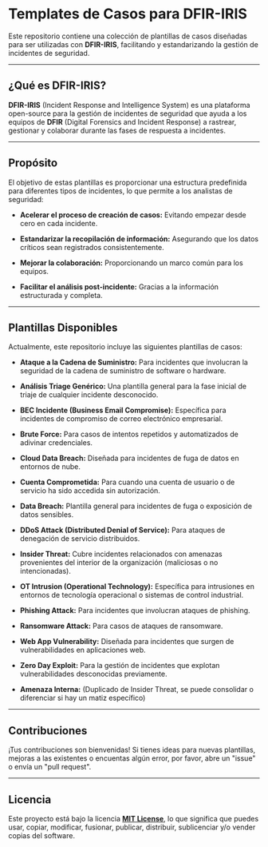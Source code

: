 # Templates de Casos para DFIR-IRIS

Este repositorio contiene una colección de plantillas de casos diseñadas para ser utilizadas con **DFIR-IRIS**, facilitando y estandarizando la gestión de incidentes de seguridad.

----------

## ¿Qué es DFIR-IRIS?

**DFIR-IRIS** (Incident Response and Intelligence System) es una plataforma open-source para la gestión de incidentes de seguridad que ayuda a los equipos de **DFIR** (Digital Forensics and Incident Response) a rastrear, gestionar y colaborar durante las fases de respuesta a incidentes.

----------

## Propósito

El objetivo de estas plantillas es proporcionar una estructura predefinida para diferentes tipos de incidentes, lo que permite a los analistas de seguridad:

-   **Acelerar el proceso de creación de casos:** Evitando empezar desde cero en cada incidente.
    
-   **Estandarizar la recopilación de información:** Asegurando que los datos críticos sean registrados consistentemente.
    
-   **Mejorar la colaboración:** Proporcionando un marco común para los equipos.
    
-   **Facilitar el análisis post-incidente:** Gracias a la información estructurada y completa.
    

----------

## Plantillas Disponibles

Actualmente, este repositorio incluye las siguientes plantillas de casos:

-   **Ataque a la Cadena de Suministro:** Para incidentes que involucran la seguridad de la cadena de suministro de software o hardware.
    
-   **Análisis Triage Genérico:** Una plantilla general para la fase inicial de triaje de cualquier incidente desconocido.
    
-   **BEC Incidente (Business Email Compromise):** Específica para incidentes de compromiso de correo electrónico empresarial.
    
-   **Brute Force:** Para casos de intentos repetidos y automatizados de adivinar credenciales.
    
-   **Cloud Data Breach:** Diseñada para incidentes de fuga de datos en entornos de nube.
    
-   **Cuenta Comprometida:** Para cuando una cuenta de usuario o de servicio ha sido accedida sin autorización.
    
-   **Data Breach:** Plantilla general para incidentes de fuga o exposición de datos sensibles.
    
-   **DDoS Attack (Distributed Denial of Service):** Para ataques de denegación de servicio distribuidos.
    
-   **Insider Threat:** Cubre incidentes relacionados con amenazas provenientes del interior de la organización (maliciosas o no intencionadas).
    
-   **OT Intrusion (Operational Technology):** Específica para intrusiones en entornos de tecnología operacional o sistemas de control industrial.
    
-   **Phishing Attack:** Para incidentes que involucran ataques de phishing.
    
-   **Ransomware Attack:** Para casos de ataques de ransomware.
    
-   **Web App Vulnerability:** Diseñada para incidentes que surgen de vulnerabilidades en aplicaciones web.
    
-   **Zero Day Exploit:** Para la gestión de incidentes que explotan vulnerabilidades desconocidas previamente.
    
-   **Amenaza Interna:** (Duplicado de Insider Threat, se puede consolidar o diferenciar si hay un matiz específico)
    

----------

## Contribuciones

¡Tus contribuciones son bienvenidas! Si tienes ideas para nuevas plantillas, mejoras a las existentes o encuentas algún error, por favor, abre un "issue" o envía un "pull request".

----------

## Licencia

Este proyecto está bajo la licencia **[MIT License](https://www.google.com/search?q=LICENSE)**, lo que significa que puedes usar, copiar, modificar, fusionar, publicar, distribuir, sublicenciar y/o vender copias del software.
